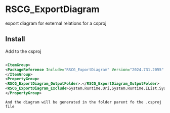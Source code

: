 # RSCG_ExportDiagram
export diagram for external relations for a csproj   

## Install

Add to the csproj
    
```xml

<ItemGroup>
<PackageReference Include="RSCG_ExportDiagram" Version="2024.731.2055" />
</ItemGroup>
<PropertyGroup>
<RSCG_ExportDiagram_OutputFolder>.</RSCG_ExportDiagram_OutputFolder>
<RSCG_ExportDiagram_Exclude>System.Runtime.Uri,System.Runtime.IList,System.Runtime.Object,System.Runtime.Exception,System.Runtime.Func,System.Runtime.String,System.Runtime.IDictionary,System.Collections,System.Console,System.Linq</RSCG_ExportDiagram_Exclude>
</PropertyGroup>

```


    And the diagram will be generated in the folder parent fo the .csproj file

    

